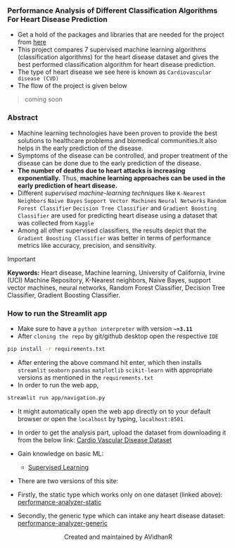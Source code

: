 ### Performance Analysis of Different Classification Algorithms For Heart Disease Prediction

- Get a hold of the packages and libraries that are needed for the project from [here](PACKAGES.md)
- This project compares 7 supervised machine learning algorithms (classification algorithms) for the heart disease dataset and gives the best performed classification algorithm for heart disease prediction.
- The type of heart disease we see here is known as `Cardiovascular disease (CVD)`
- The flow of the project is given below
> coming soon

### Abstract

- Machine learning technologies have been proven to provide the best solutions to healthcare problems and biomedical communities.It also helps in the early prediction of the disease.
- Symptoms of the disease can be controlled, and proper treatment of the disease can be done due to the early prediction of the disease.
- **The number of deaths due to heart attacks is increasing exponentially.** Thus, **machine learning approaches can be used in the early prediction of heart disease.**
- Different _supervised machine-learning techniques_ like `K-Nearest Neighbors` `Naive Bayes` `Support Vector Machines` `Neural Networks` `Random Forest Classifier` `Decision Tree Classifier` and `Gradient Boosting Classifier` are used for predicting heart disease using a dataset that was collected from `Kaggle`
- Among all other supervised classifiers, the results depict that the `Gradient Boosting Classifier` was better in terms of performance metrics like accuracy, precision, and sensitivity.
> [!IMPORTANT] 
> **Keywords:** Heart disease, Machine learning, University of California, Irvine (UCI) Machine Repository, K-Nearest neighbors, Naive Bayes, support vector machines, neural networks, Random Forest Classifier, Decision Tree Classifier, Gradient Boosting Classifier.

### How to run the Streamlit app

- Make sure to have a `python interpreter` with version **`~=3.11`**
- After `cloning the repo` by git\/github desktop open the respective `IDE`

```bash
pip install -r requirements.txt
```

- After entering the above command hit enter, which then installs `streamlit` `seaborn` `pandas` `matplotlib` `scikit-learn` with appropriate versions as mentioned in the `requirements.txt`
- In order to run the web app,

```bash
streamlit run app/navigation.py
```

- It might automatically open the web app directly on to your default browser or open the `localhost` by typing, `localhost:8501`
- In order to get the analysis part, upload the dataset from downloading it from the below link: [Cardio Vascular Disease Dataset](https://www.kaggle.com/datasets/sulianova/cardiovascular-disease-dataset)


- Gain knowledge on basic ML:
  * [Supervised Learning](https://developers.google.com/machine-learning/intro-to-ml/what-is-ml#supervised_learning)

- There are two versions of this site:
 - Firstly, the static type which works only on one dataset (linked above): [performance-analyzer-static](https://performance-analyzer-static.streamlit.app)
 - Secondly, the generic type which can intake any heart disease dataset: [performance-analyzer-generic](https://performance-analyzer-generic.streamlit.app)

$$\text{Created and maintained by AVidhanR}$$
